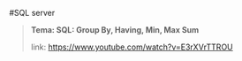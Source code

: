 #SQL server

> **Tema: SQL: Group By, Having, Min, Max Sum**
>
> link: https://www.youtube.com/watch?v=E3rXVrTTROU


